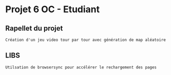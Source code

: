 # Projet 6 OC - Etudiant

## Rapellet du projet

    Création d'un jeu video tour par tour avec génération de map aléatoire

## LIBS

    Utilsation de browsersync pour accélérer le rechargement des pages